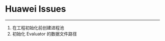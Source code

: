 
# Huawei Issues

-------------------------------------------

1. 在工程初始化前创建进程池
2. 初始化 Evaluator 的数据文件路径

